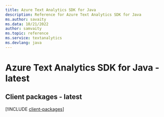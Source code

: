 ```yaml
---
title: Azure Text Analytics SDK for Java
description: Reference for Azure Text Analytics SDK for Java
ms.author: savaity
ms.data: 10/21/2022
author: samvaity
ms.topic: reference
ms.service: textanalytics
ms.devlang: java
---
```

# Azure Text Analytics SDK for Java - latest

## Client packages - latest
[!INCLUDE [client-packages](text-analytics-client-index.md)]